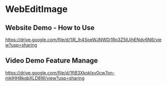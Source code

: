 # WebEditImage

## Website Demo - How to Use
https://drive.google.com/file/d/1iR_lh4SoeWJNWDi1Ro3Z5IUjhENdv6N6/view?usp=sharing

## Video Demo Feature Manage
https://drive.google.com/file/d/1fiB3Xkoklxv0cw7on-mklHH8kgbXLD8W/view?usp=sharing
